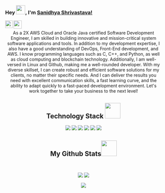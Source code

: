 ### Hey  <img src="https://github.com/TheDudeThatCode/TheDudeThatCode/blob/master/Assets/Hi.gif" width="29px">, I'm [Sanidhya Shrivastava!](https://www.linkedin.com/in/sanidhya-shrivastava/)

<!--
**SanidhyaShrivastava/SanidhyaShrivastava** is a ✨ _special_ ✨ repository because its `README.md` (this file) appears on your GitHub profile.

Here are some ideas to get you started:

- 🔭 I’m currently working on ...
- 🌱 I’m currently learning ...
- 👯 I’m looking to collaborate on ...
- 🤔 I’m looking for help with ...
- 💬 Ask me about ...
- 📫 How to reach me: ...
- 😄 Pronouns: ...
- ⚡ Fun fact: ...
-->
<a href="https://www.linkedin.com/in/sanidhya-shrivastava/">
  <img align="left" width="24px" src="https://play-lh.googleusercontent.com/kMofEFLjobZy_bCuaiDogzBcUT-dz3BBbOrIEjJ-hqOabjK8ieuevGe6wlTD15QzOqw"  />
</a>
<a href="mailto:it.sanidhya@gmail.com">
  <img align="left" width="26px" src="https://upload.wikimedia.org/wikipedia/commons/7/7e/Gmail_icon_%282020%29.svg" />
</a>


<br>


</p>
<p align="center">
  As a 2X AWS Cloud and Oracle Java certified Software Development Engineer, I am skilled in building innovative and mission-critical system software applications and tools. In addition to my development expertise, I also have a good understanding of DevOps, Front-End development, and AWS. I know programming languages such as C, C++, and Python, as well as cloud computing and blockchain technology. Additionally, I am well-versed in Linux and Github, making me a well-rounded developer. With my diverse skillset, I can create robust and efficient software solutions for my clients, no matter their specific needs. And I can deliver the results you need with excellent communication skills, a fast learning curve, and the ability to adapt quickly to a fast-paced development environment. Let's work together to take your business to the next level! 
</p>


<h2 align="center">Technology Stack <img src="https://github.com/ritik307/ritik307/blob/main/images/laptop.gif" width="50"></h2>
<p align="center">
<img src="https://img.shields.io/badge/-java-E34A86?style=flat-square&logo=Java"/>
<img src="https://img.shields.io/badge/C-00599C?style=flat-square&logoColor=white"/>
<img src="https://img.shields.io/badge/-python-E34A86?style=flat-square&logo=Python&logoColor=yellow"/>
  <img src="https://img.shields.io/badge/-GitHub-black?style=flat-square&logo=github"/>
  <img src="https://img.shields.io/badge/-Git-black?style=flat-square&logo=git"/>
  <img src="https://img.shields.io/badge/C++-00599C?style=flat-square&logoColor=white"/>
 </p>
 
 
 <h2 align="center">
  My Github Stats<img src="https://media.giphy.com/media/VgCDAzcKvsR6OM0uWg/giphy.gif" width="50">
</h2>
 
<br>

<p align = "center">
  <img  src = "https://github-readme-stats.vercel.app/api?username=SanidhyaShrivastava&show_icons=true&theme=dark&line_height=27">
  <img src = "https://github-readme-stats.vercel.app/api/top-langs/?username=SanidhyaShrivastava&theme=onedark&exclude_repo=github-readme-stats,anuraghazra.github.io)]">
</p>


<p align = "center">
 <img  src="https://github-readme-streak-stats.herokuapp.com/?user=SanidhyaShrivastava&show_icons=true&locale=en&layout=compact&theme=radical&line_height=0" />
</p> 


